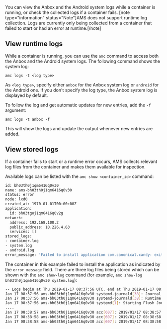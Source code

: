 You can view the Anbox and the Android system logs while a container is running, or check the collected logs if a container fails.
[note type="information" status="Note"]AMS does not support runtime log collection. Logs are currently only being collected from a container that failed to start or had an error at runtime.[/note]

## View runtime logs

While a container is running, you can use the `amc` command to access both the Anbox and the Android system logs. The following command shows the system log:

    amc logs -t <log type>

As `<log type>`, specify either `anbox` for the Anbox system log or `android` for the Android one. If you don't specify the log type, the Anbox system log is displayed by default.

To follow the log and get automatic updates for new entries, add the `-f` argument:

    amc logs -t anbox -f

This will show the logs and update the output whenever new entries are added.


## View stored logs

If a container fails to start or a runtime error occurs, AMS collects relevant log files from the container and makes them available for inspection.

Available logs can be listed with the `amc show <container_id>` command:

```bash
id: bh03th0j1qm6416q0v30
name: ams-bh03th0j1qm6416q0v30
status: error
node: lxd0
created_at: 1970-01-01T00:00:00Z
application:
  id: bh03tgoj1qm6416q0v2g
network:
  address: 192.168.100.2
  public_address: 10.226.4.63
  services: []
stored_logs:
- container.log
- system.log
- android.log
error_message: 'Failed to install application com.canonical.candy: exit status 1'
```

The container in this example failed to install the application as indicated by the `error_message` field. There are three log files being stored which can be shown with the `amc show-log` command (for example, `amc show-log bh03th0j1qm6416q0v30 system.log`):

```bash
-- Logs begin at Thu 2019-01-17 08:37:56 UTC, end at Thu 2019-01-17 08:38:58 UTC. --
Jan 17 08:37:56 ams-bh03th0j1qm6416q0v30 systemd-journald[38]: Journal started
Jan 17 08:37:56 ams-bh03th0j1qm6416q0v30 systemd-journald[38]: Runtime journal (/run/log/journal/2c8dee797148423b8f8987009ee28eab) is 8.0M, max 99.6M, 91.6M free.
Jan 17 08:37:56 ams-bh03th0j1qm6416q0v30 systemd[1]: Starting Flush Journal to Persistent Storage...
....
Jan 17 08:38:57 ams-bh03th0j1qm6416q0v30 acc[607]: 2019/01/17 08:38:57 Extracting application package ...
Jan 17 08:38:58 ams-bh03th0j1qm6416q0v30 acc[607]: 2019/01/17 08:38:58 Waiting for Android container
Jan 17 08:38:58 ams-bh03th0j1qm6416q0v30 acc[607]: 2019/01/17 08:38:58 Installing application com.canonical.candy from app.apk ...
```
